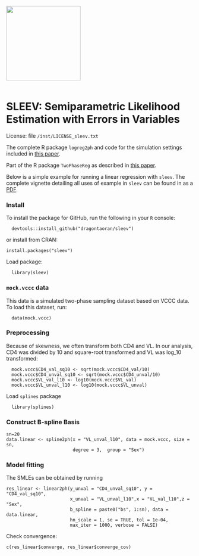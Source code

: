 <p style="display:inline-block;">
  <img src="hex.png" width="200">
    <h1>SLEEV: Semiparametric Likelihood Estimation with Errors in Variables</h1>
    </p>

License: file `/inst/LICENSE_sleev.txt`

The complete R package `logreg2ph` and code for the simulation settings included in [this paper](https://doi.org/10.1111/biom.13512). 
  
Part of the R package `TwoPhaseReg` as described in [this paper](https://doi.org/10.1002/sim.8876).
  
Below is a simple example for running a linear regression with `sleev`. The complete vignette detailing all uses of example in `sleev` can be found in as a [PDF](inst/doc/sleev_vignette.pdf).
  
### Install
To install the package for GitHub, run the following in your `R` console: 
    
```{r}
  devtools::install_github("dragontaoran/sleev")
```
or install from CRAN:
```
install.packages("sleev")
```
  
Load package:
    
```{r}
  library(sleev)
```
  
### `mock.vccc` data
  
This data is a simulated two-phase sampling dataset based on VCCC data. To load this dataset, run:
    
```{r}
  data(mock.vccc)
```
  
### Preprocessing
  Because of skewness, we often transform both CD4 and VL. In our analysis, CD4 was divided by 10 and square-root transformed and VL was log_10 transformed:

```
  mock.vccc$CD4_val_sq10 <- sqrt(mock.vccc$CD4_val/10)
  mock.vccc$CD4_unval_sq10 <- sqrt(mock.vccc$CD4_unval/10)
  mock.vccc$VL_val_l10 <- log10(mock.vccc$VL_val)
  mock.vccc$VL_unval_l10 <- log10(mock.vccc$VL_unval)
```
Load `splines`	package
  
```
  library(splines)
```
  
### Construct B-spline Basis
  
```
sn=20
data.linear <- spline2ph(x = "VL_unval_l10", data = mock.vccc, size = sn,
                         degree = 3,  group = "Sex")
```
  
### Model fitting 
  
The SMLEs can be obtained by running
```
res_linear <- linear2ph(y_unval = "CD4_unval_sq10", y = "CD4_val_sq10", 
                        x_unval = "VL_unval_l10",x = "VL_val_l10",z = "Sex", 
                        b_spline = paste0("bs", 1:sn), data = data.linear,
                        hn_scale = 1, se = TRUE, tol = 1e-04, 
                        max_iter = 1000, verbose = FALSE)
```
Check convergence:
    
```
c(res_linear$converge, res_linear$converge_cov)
```
  
